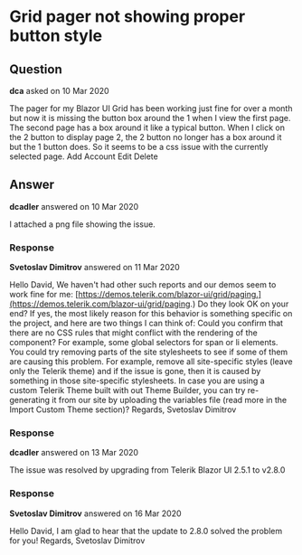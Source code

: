 # Grid pager not showing proper button style

## Question

**dca** asked on 10 Mar 2020

The pager for my Blazor UI Grid has been working just fine for over a month but now it is missing the button box around the 1 when I view the first page. The second page has a box around it like a typical button. When I click on the 2 button to display page 2, the 2 button no longer has a box around it but the 1 button does. So it seems to be a css issue with the currently selected page. <TelerikGrid Data="@GridData" TotalCount="@Total" Sortable="true" Pageable="true" PageSize="@PageSize" OnRead="@OnReadHandler"> <GridToolBar> <TelerikButton OnClick="@(()=> SelectAccount(null))" Icon="add">Add Account</TelerikButton> </GridToolBar> <GridColumns> <GridCommandColumn Width="200px" Resizable="false"> <GridCommandButton OnClick="@((args)=> SelectAccount(args.Item as AccountModel))" Icon="edit">Edit</GridCommandButton> <GridCommandButton OnClick="@((args)=> ShowDeleteConfirmationDialog(args.Item as AccountModel))" Icon="delete">Delete</GridCommandButton> </GridCommandColumn> <GridColumn Field="@(nameof(Account.AccountName))" Title="Account Name" /> <GridColumn Field="@(nameof(Account.AccountType))" Title="Account Type" /> <GridColumn Field="@(nameof(Account.OwnerName))" Title="Account Owner" /> <GridColumn Field="@(nameof(Account.Status))" Title="Status" /> </GridColumns> </TelerikGrid>

## Answer

**dcadler** answered on 10 Mar 2020

I attached a png file showing the issue.

### Response

**Svetoslav Dimitrov** answered on 11 Mar 2020

Hello David, We haven't had other such reports and our demos seem to work fine for me: [https://demos.telerik.com/blazor-ui/grid/paging.](https://demos.telerik.com/blazor-ui/grid/paging.) Do they look OK on your end? If yes, the most likely reason for this behavior is something specific on the project, and here are two things I can think of: Could you confirm that there are no CSS rules that might conflict with the rendering of the component? For example, some global selectors for span or li elements. You could try removing parts of the site stylesheets to see if some of them are causing this problem. For example, remove all site-specific styles (leave only the Telerik theme) and if the issue is gone, then it is caused by something in those site-specific stylesheets. In case you are using a custom Telerik Theme built with out Theme Builder, you can try re-generating it from our site by uploading the variables file (read more in the Import Custom Theme section)? Regards, Svetoslav Dimitrov

### Response

**dcadler** answered on 13 Mar 2020

The issue was resolved by upgrading from Telerik Blazor UI 2.5.1 to v2.8.0

### Response

**Svetoslav Dimitrov** answered on 16 Mar 2020

Hello David, I am glad to hear that the update to 2.8.0 solved the problem for you! Regards, Svetoslav Dimitrov
